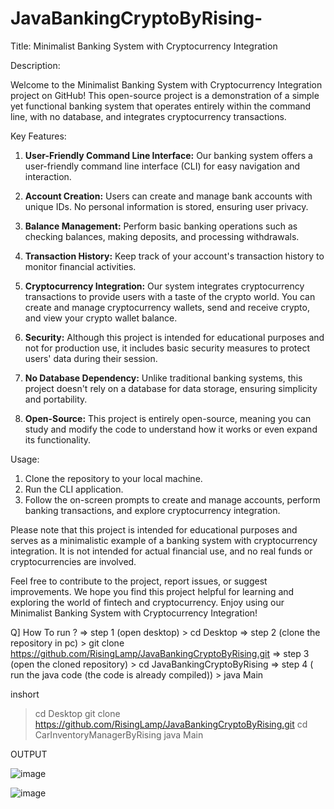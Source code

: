 # JavaBankingCryptoByRising-
Title: Minimalist Banking System with Cryptocurrency Integration

Description:

Welcome to the Minimalist Banking System with Cryptocurrency Integration project on GitHub! This open-source project is a demonstration of a simple yet functional banking system that operates entirely within the command line, with no database, and integrates cryptocurrency transactions.

Key Features:
1. **User-Friendly Command Line Interface:** Our banking system offers a user-friendly command line interface (CLI) for easy navigation and interaction.

2. **Account Creation:** Users can create and manage bank accounts with unique IDs. No personal information is stored, ensuring user privacy.

3. **Balance Management:** Perform basic banking operations such as checking balances, making deposits, and processing withdrawals.

4. **Transaction History:** Keep track of your account's transaction history to monitor financial activities.

5. **Cryptocurrency Integration:** Our system integrates cryptocurrency transactions to provide users with a taste of the crypto world. You can create and manage cryptocurrency wallets, send and receive crypto, and view your crypto wallet balance.

6. **Security:** Although this project is intended for educational purposes and not for production use, it includes basic security measures to protect users' data during their session.

7. **No Database Dependency:** Unlike traditional banking systems, this project doesn't rely on a database for data storage, ensuring simplicity and portability.

8. **Open-Source:** This project is entirely open-source, meaning you can study and modify the code to understand how it works or even expand its functionality.

Usage:
1. Clone the repository to your local machine.
2. Run the CLI application.
3. Follow the on-screen prompts to create and manage accounts, perform banking transactions, and explore cryptocurrency integration.

Please note that this project is intended for educational purposes and serves as a minimalistic example of a banking system with cryptocurrency integration. It is not intended for actual financial use, and no real funds or cryptocurrencies are involved.

Feel free to contribute to the project, report issues, or suggest improvements. We hope you find this project helpful for learning and exploring the world of fintech and cryptocurrency. Enjoy using our Minimalist Banking System with Cryptocurrency Integration!

Q] How To run ?
=> step 1 (open desktop)
    > cd Desktop
=> step 2 (clone the repository in pc)
    > git clone https://github.com/RisingLamp/JavaBankingCryptoByRising.git 
=> step 3 (open the cloned repository)
    > cd JavaBankingCryptoByRising
=> step 4 ( run the java code (the code is already compiled))
    > java Main

inshort
>cd Desktop
>git clone https://github.com/RisingLamp/JavaBankingCryptoByRising.git 
>cd CarInventoryManagerByRising
>java Main

OUTPUT

![image](https://github.com/RisingLamp/JavaBankingCryptoByRising-/assets/149622810/96b65884-00e8-4525-a9f7-955a6d6abe85)

![image](https://github.com/RisingLamp/JavaBankingCryptoByRising-/assets/149622810/17f090c6-e09a-40fb-8318-e1bebbd7a024)
